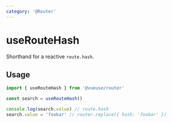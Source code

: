 ```yaml
---
category: '@Router'
---
```


# useRouteHash

Shorthand for a reactive `route.hash`.

## Usage

```ts
import { useRouteHash } from '@vueuse/router'

const search = useRouteHash()

console.log(search.value) // route.hash
search.value = 'foobar' // router.replace({ hash: 'foobar' })
```
